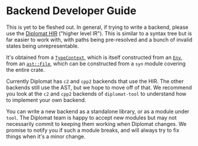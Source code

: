 # Backend Developer Guide


This is yet to be fleshed out. In general, if trying to write a backend, please use the [Diplomat HIR] ("higher level IR"). This is similar to a syntax tree but is far easier to work with, with paths being pre-resolved and a bunch of invalid states being unrepresentable.


It's obtained from a [`TypeContext`], which is itself constructed from an [`Env`], from an [`ast::File`], which can be constructed from a `syn` module covering the entire crate.


Currently Diplomat has `c2` and `cpp2` backends that use the HIR. The other backends still use the AST, but we hope to move off of that. We recommend you look at the `c2` and `cpp2` backends of `diplomat-tool` to understand how to implement your own backend.


You can write a new backend as a standalone library, or as a module under `tool`. The Diplomat team is happy to accept new modules but may not necessarily commit to keeping them working when Diplomat changes. We promise to notify you if such a module breaks, and will always try to fix things when it's a minor change.



 [Diplomat HIR]: https://docs.rs/diplomat_core/latest/diplomat_core/hir/index.html
 [`TypeContext`]: https://docs.rs/diplomat_core/latest/diplomat_core/hir/struct.TypeContext.html
 [`Env`]: https://docs.rs/diplomat_core/latest/diplomat_core/struct.Env.html
 [`ast::File`]: https://docs.rs/diplomat_core/latest/diplomat_core/ast/struct.File.html
